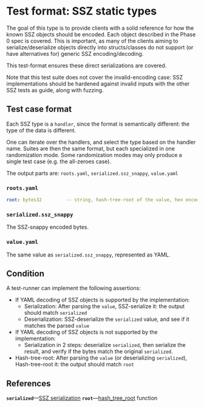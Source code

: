 # Test format: SSZ static types

The goal of this type is to provide clients with a solid reference for how the known SSZ objects should be encoded.
Each object described in the Phase 0 spec is covered.
This is important, as many of the clients aiming to serialize/deserialize objects directly into structs/classes
do not support (or have alternatives for) generic SSZ encoding/decoding.

This test-format ensures these direct serializations are covered.

Note that this test suite does not cover the invalid-encoding case:
 SSZ implementations should be hardened against invalid inputs with the other SSZ tests as guide, along with fuzzing.

## Test case format

Each SSZ type is a `handler`, since the format is semantically different: the type of the data is different.

One can iterate over the handlers, and select the type based on the handler name.
Suites are then the same format, but each specialized in one randomization mode.
Some randomization modes may only produce a single test case (e.g. the all-zeroes case).

The output parts are: `roots.yaml`, `serialized.ssz_snappy`, `value.yaml`

### `roots.yaml`

```yaml
root: bytes32         -- string, hash-tree-root of the value, hex encoded, with prefix 0x
```

### `serialized.ssz_snappy`

The SSZ-snappy encoded bytes.

### `value.yaml`

The same value as `serialized.ssz_snappy`, represented as YAML.


## Condition

A test-runner can implement the following assertions:
- If YAML decoding of SSZ objects is supported by the implementation:
    - Serialization: After parsing the `value`, SSZ-serialize it: the output should match `serialized`
    - Deserialization: SSZ-deserialize the `serialized` value, and see if it matches the parsed `value`
- If YAML decoding of SSZ objects is not supported by the implementation:
    - Serialization in 2 steps: deserialize `serialized`, then serialize the result, 
       and verify if the bytes match the original `serialized`.
- Hash-tree-root: After parsing the `value` (or deserializing `serialized`), Hash-tree-root it: the output should match `root`


## References

**`serialized`**—[SSZ serialization](../../../ssz/simple-serialize.md#serialization)
**`root`**—[hash_tree_root](../../../ssz/simple-serialize.md#merkleization) function
